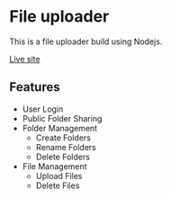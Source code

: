 # File uploader

This is a file uploader build using Nodejs.

[Live site](https://file-uploader-bp1f.onrender.com)

## Features

- User Login
- Public Folder Sharing
- Folder Management
  - Create Folders
  - Rename Folders
  - Delete Folders
- File Management
  - Upload Files
  - Delete Files
